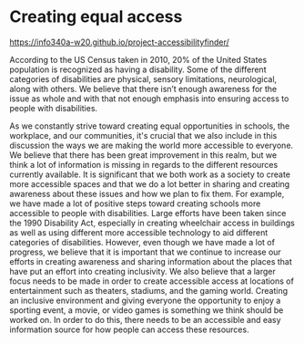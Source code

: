 # Creating equal access

<https://info340a-w20.github.io/project-accessibilityfinder/>

According to the US Census taken in 2010, 20% of the United States population is recognized as having a
disability. Some of the different categories of disabilities are physical, sensory limitations, neurological, along with others. We believe that there isn’t enough awareness for the issue as whole and with that not enough emphasis into ensuring access to people with disabilities.

As we constantly strive toward creating equal opportunities in schools, the workplace, and our communities, it's crucial that we also include in this discussion the ways we are making the world more accessible to everyone. We believe that there has been great improvement in this realm, but we think a lot of information is missing in regards to the different resources currently available.
It is significant that we both work as a society to create more accessible spaces and that we do a lot better in sharing and creating awareness about these issues and how we plan to fix them.
For example, we have made a lot of positive steps toward creating schools more accessible to people with
disabilities. Large efforts have been taken since the 1990 Disability Act, especially in creating wheelchair access in buildings as well as using different more accessible technology to aid different categories of disabilities.
However, even though we have made a lot of progress, we believe that it is important that we continue to increase
our efforts in creating awareness and sharing information about the places that have put an effort into creating inclusivity.
We also believe that a larger focus needs to be made in order to create accessible access at locations of
entertainment such as theaters, stadiums, and the gaming world. Creating an inclusive environment and giving
everyone the opportunity to enjoy a sporting event, a movie, or video games is something we think should be worked on.
In order to do this, there needs to be an accessible and easy information source for how people can access these
resources.
